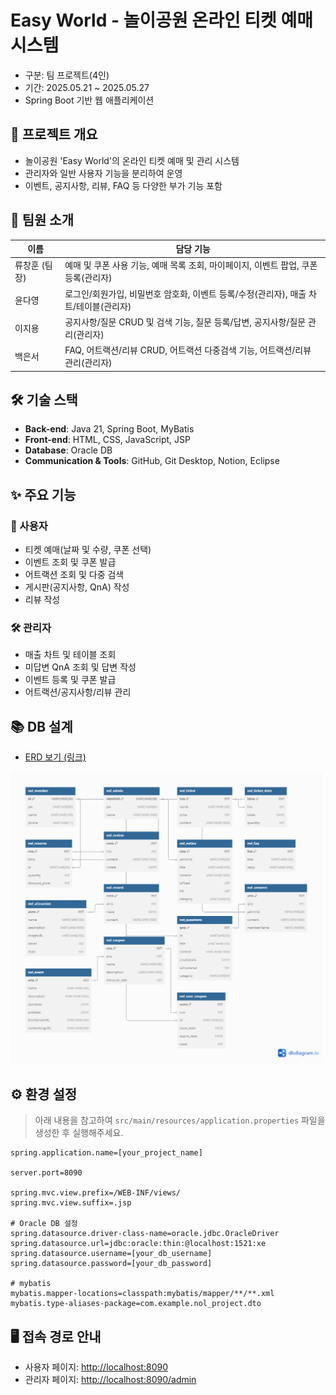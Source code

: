 # Easy World - 놀이공원 온라인 티켓 예매 시스템

- 구분: 팀 프로젝트(4인)
- 기간: 2025.05.21 ~ 2025.05.27
- Spring Boot 기반 웹 애플리케이션

## 📌 프로젝트 개요
- 놀이공원 'Easy World'의 온라인 티켓 예매 및 관리 시스템
- 관리자와 일반 사용자 기능을 분리하여 운영
- 이벤트, 공지사항, 리뷰, FAQ 등 다양한 부가 기능 포함

## 👥 팀원 소개
| 이름           | 담당 기능                                                        |
|---------------|------------------------------------------------------------------|
| 류창훈 (팀장)   | 예매 및 쿠폰 사용 기능, 예매 목록 조회, 마이페이지, 이벤트 팝업, 쿠폰 등록(관리자) |
| 윤다영         | 로그인/회원가입, 비밀번호 암호화, 이벤트 등록/수정(관리자), 매출 차트/테이블(관리자) |
| 이지용         | 공지사항/질문 CRUD 및 검색 기능, 질문 등록/답변, 공지사항/질문 관리(관리자) |
| 백은서         | FAQ, 어트랙션/리뷰 CRUD, 어트랙션 다중검색 기능, 어트랙션/리뷰 관리(관리자) |

## 🛠️ 기술 스택
- **Back-end**: Java 21, Spring Boot, MyBatis
- **Front-end**: HTML, CSS, JavaScript, JSP
- **Database**: Oracle DB
- **Communication & Tools**: GitHub, Git Desktop, Notion, Eclipse

## ✨ 주요 기능
### 👤 사용자
- 티켓 예매(날짜 및 수량, 쿠폰 선택)
- 이벤트 조회 및 쿠폰 발급
- 어트랙션 조회 및 다중 검색
- 게시판(공지사항, QnA) 작성
- 리뷰 작성

### 🛠️ 관리자
- 매출 차트 및 테이블 조회
- 미답변 QnA 조회 및 답변 작성
- 이벤트 등록 및 쿠폰 발급
- 어트랙션/공지사항/리뷰 관리

## 📚 DB 설계
- [ERD 보기 (링크)](images/easyworld_erd.png)
<img src="images/easyworld_erd.png" alt="ERD 다이어그램" width="500"/>

## ⚙️ 환경 설정
> 아래 내용을 참고하여 `src/main/resources/application.properties` 파일을 생성한 후 실행해주세요.

```properties
spring.application.name=[your_project_name]

server.port=8090

spring.mvc.view.prefix=/WEB-INF/views/
spring.mvc.view.suffix=.jsp

# Oracle DB 설정
spring.datasource.driver-class-name=oracle.jdbc.OracleDriver
spring.datasource.url=jdbc:oracle:thin:@localhost:1521:xe
spring.datasource.username=[your_db_username]
spring.datasource.password=[your_db_password]

# mybatis
mybatis.mapper-locations=classpath:mybatis/mapper/**/**.xml
mybatis.type-aliases-package=com.example.nol_project.dto
```

## 🖥️ 접속 경로 안내
- 사용자 페이지: [http://localhost:8090](http://localhost:8090)
- 관리자 페이지: [http://localhost:8090/admin](http://localhost:8090/admin)

